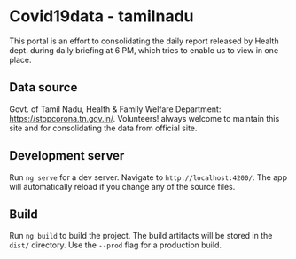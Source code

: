 # Covid19data - tamilnadu

This portal is an effort to consolidating the daily report released by Health dept. during daily briefing at 6 PM, which tries to enable us to view in one place.

## Data source

Govt. of Tamil Nadu, Health & Family Welfare Department: https://stopcorona.tn.gov.in/. Volunteers! always welcome to maintain this site and for consolidating the data from official site.

## Development server

Run `ng serve` for a dev server. Navigate to `http://localhost:4200/`. The app will automatically reload if you change any of the source files.

## Build

Run `ng build` to build the project. The build artifacts will be stored in the `dist/` directory. Use the `--prod` flag for a production build.
